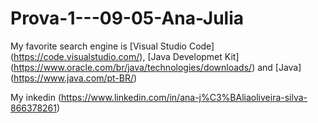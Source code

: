 # Prova-1---09-05-Ana-Julia
My favorite search engine is [Visual Studio Code] (https://code.visualstudio.com/), [Java Developmet Kit] (https://www.oracle.com/br/java/technologies/downloads/) and [Java] (https://www.java.com/pt-BR/)

My inkedin (https://www.linkedin.com/in/ana-j%C3%BAliaoliveira-silva-866378261)
